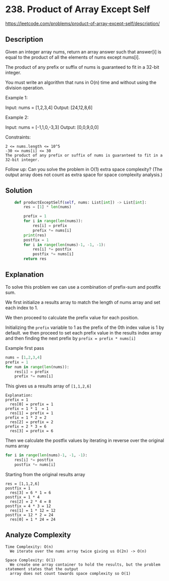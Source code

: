 # 238. Product of Array Except Self

https://leetcode.com/problems/product-of-array-except-self/description/

## Description

Given an integer array nums, return an array answer such that answer[i] is equal to the product of all the elements of nums except nums[i].

The product of any prefix or suffix of nums is guaranteed to fit in a 32-bit integer.

You must write an algorithm that runs in O(n) time and without using the division operation.

 

Example 1:

Input: nums = [1,2,3,4]
Output: [24,12,8,6]

Example 2:

Input: nums = [-1,1,0,-3,3]
Output: [0,0,9,0,0]

 

Constraints:

    2 <= nums.length <= 10^5
    -30 <= nums[i] <= 30
    The product of any prefix or suffix of nums is guaranteed to fit in a 32-bit integer.

 

Follow up: Can you solve the problem in O(1) extra space complexity? (The output array does not count as extra space for space complexity analysis.)


## Solution
```python
    def productExceptSelf(self, nums: List[int]) -> List[int]:
        res = [1] * len(nums)

        prefix = 1
        for i in range(len(nums)):
            res[i] = prefix
            prefix *= nums[i]
        print(res)
        postfix = 1
        for i in range(len(nums)-1, -1, -1):
            res[i] *= postfix
            postfix *= nums[i]
        return res
```

## Explanation

To solve this problem we can use a combination of prefix-sum and postfix sum.

We first initialize a results array to match the length of nums array and set each index to 1.

We then proceed to calculate the prefix value for each position.

Initializing the `prefix` variable to 1 as the prefix of the 0th index value is 1 by default.  we then proceed to set each prefix value in the results index array and then finding the next prefix by `prefix = prefix * nums[i]`

Example first pass

```python
nums = [1,2,3,4]
prefix = 1
for num in range(len(nums)):
    res[i] = prefix
    prefix *= nums[i]
```

This gives us a results array of `[1,1,2,6]`
```
Explanation:
prefix = 1
  res[0] = prefix = 1
prefix = 1 * 1  = 1
  res[1] = prefix = 1
prefix = 1 * 2 = 2
  res[2] = prefix = 2
prefix = 2 * 3 = 6
  res[3] = prefix = 6
```

Then we calculate the postfix values by iterating in reverse over the original nums array
```python
for i in range(len(nums)-1, -1, -1):
    res[i] *= postfix
    postfix *= nums[i]
```

Starting from the original results array
```
res = [1,1,2,6]
postfix = 1
  res[3] = 6 * 1 = 6
postfix = 1 * 4
  res[2] = 2 * 4 = 8
postfix = 4 * 3 = 12
  res[1] = 1 * 12 = 12
postfix = 12 * 2 = 24
  res[0] = 1 * 24 = 24

```
## Analyze Complexity

```
Time Complexity: O(n)
  We iterate over the nums array twice giving us O(2n) -> O(n)

Space Complexity: O(1)
  We create one array container to hold the results, but the problem statement states that the output
  array does not count towards space complexity so O(1)
```